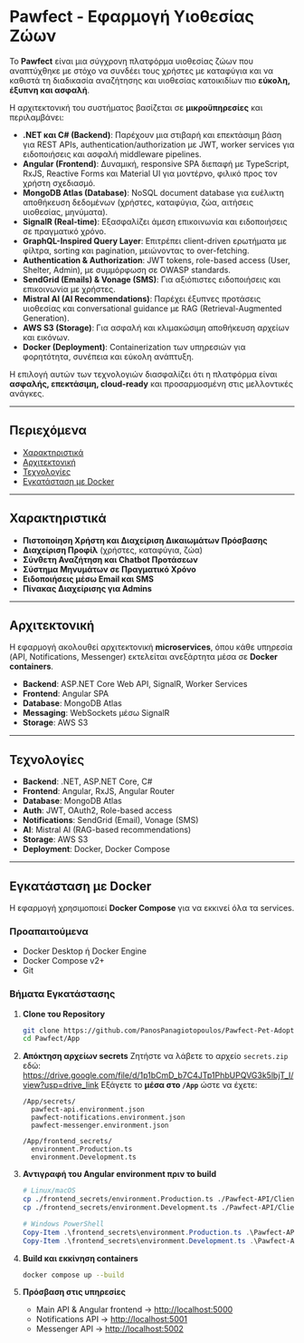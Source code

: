 # Pawfect - Εφαρμογή Υιοθεσίας Ζώων

Το **Pawfect** είναι μια σύγχρονη πλατφόρμα υιοθεσίας ζώων που αναπτύχθηκε με στόχο να συνδέει τους χρήστες με καταφύγια και να καθιστά τη διαδικασία αναζήτησης και υιοθεσίας κατοικιδίων πιο **εύκολη, έξυπνη και ασφαλή**.  

Η αρχιτεκτονική του συστήματος βασίζεται σε **μικροϋπηρεσίες** και περιλαμβάνει:

- **.NET και C# (Backend)**: Παρέχουν μια στιβαρή και επεκτάσιμη βάση για REST APIs, authentication/authorization με JWT, worker services για ειδοποιήσεις και ασφαλή middleware pipelines.
- **Angular (Frontend)**: Δυναμική, responsive SPA διεπαφή με TypeScript, RxJS, Reactive Forms και Material UI για μοντέρνο, φιλικό προς τον χρήστη σχεδιασμό.
- **MongoDB Atlas (Database)**: NoSQL document database για ευέλικτη αποθήκευση δεδομένων (χρήστες, καταφύγια, ζώα, αιτήσεις υιοθεσίας, μηνύματα).
- **SignalR (Real-time)**: Εξασφαλίζει άμεση επικοινωνία και ειδοποιήσεις σε πραγματικό χρόνο.
- **GraphQL-Inspired Query Layer**: Επιτρέπει client-driven ερωτήματα με φίλτρα, sorting και pagination, μειώνοντας το over-fetching.
- **Authentication & Authorization**: JWT tokens, role-based access (User, Shelter, Admin), με συμμόρφωση σε OWASP standards.
- **SendGrid (Emails) & Vonage (SMS)**: Για αξιόπιστες ειδοποιήσεις και επικοινωνία με χρήστες.
- **Mistral AI (AI Recommendations)**: Παρέχει έξυπνες προτάσεις υιοθεσίας και conversational guidance με RAG (Retrieval-Augmented Generation).
- **AWS S3 (Storage)**: Για ασφαλή και κλιμακώσιμη αποθήκευση αρχείων και εικόνων.
- **Docker (Deployment)**: Containerization των υπηρεσιών για φορητότητα, συνέπεια και εύκολη ανάπτυξη.

Η επιλογή αυτών των τεχνολογιών διασφαλίζει ότι η πλατφόρμα είναι **ασφαλής, επεκτάσιμη, cloud-ready** και προσαρμοσμένη στις μελλοντικές ανάγκες.

---

## Περιεχόμενα

- [Χαρακτηριστικά](#χαρακτηριστικά)
- [Αρχιτεκτονική](#αρχιτεκτονική)
- [Τεχνολογίες](#τεχνολογίες)
- [Εγκατάσταση με Docker](#εγκατάσταση-με-docker)
---

## Χαρακτηριστικά

- **Πιστοποίηση Χρήστη και Διαχείριση Δικαιωμάτων Πρόσβασης**
- **Διαχείριση Προφίλ** (χρήστες, καταφύγια, ζώα)
- **Σύνθετη Αναζήτηση και Chatbot Προτάσεων**
- **Σύστημα Μηνυμάτων σε Πραγματικό Χρόνο**
- **Ειδοποιήσεις μέσω Email και SMS**
- **Πίνακας Διαχείρισης για Admins**

---

## Αρχιτεκτονική

Η εφαρμογή ακολουθεί αρχιτεκτονική **microservices**, όπου κάθε υπηρεσία (API, Notifications, Messenger) εκτελείται ανεξάρτητα μέσα σε **Docker containers**.  

- **Backend**: ASP.NET Core Web API, SignalR, Worker Services  
- **Frontend**: Angular SPA  
- **Database**: MongoDB Atlas  
- **Messaging**: WebSockets μέσω SignalR  
- **Storage**: AWS S3  

---

## Τεχνολογίες

- **Backend**: .NET, ASP.NET Core, C#  
- **Frontend**: Angular, RxJS, Angular Router  
- **Database**: MongoDB Atlas  
- **Auth**: JWT, OAuth2, Role-based access  
- **Notifications**: SendGrid (Email), Vonage (SMS)  
- **AI**: Mistral AI (RAG-based recommendations)  
- **Storage**: AWS S3  
- **Deployment**: Docker, Docker Compose  

---

## Εγκατάσταση με Docker

Η εφαρμογή χρησιμοποιεί **Docker Compose** για να εκκινεί όλα τα services.

### Προαπαιτούμενα
- Docker Desktop ή Docker Engine  
- Docker Compose v2+  
- Git  

### Βήματα Εγκατάστασης

1. **Clone του Repository**
   ```bash
   git clone https://github.com/PanosPanagiotopoulos/Pawfect-Pet-Adoption-App.git Pawfect
   cd Pawfect/App
   ```

2. **Απόκτηση αρχείων secrets**
   Ζητήστε να λάβετε το αρχείο `secrets.zip` εδώ: https://drive.google.com/file/d/1p1bCmD_b7C4JTp1PhbUPQVG3k5lbjT_I/view?usp=drive_link
   Εξάγετε το **μέσα στο `/App`** ώστε να έχετε:

   ```
   /App/secrets/
     pawfect-api.environment.json
     pawfect-notifications.environment.json
     pawfect-messenger.environment.json

   /App/frontend_secrets/
     environment.Production.ts
     environment.Development.ts
   ```

3. **Αντιγραφή του Angular environment πριν το build**
   ```bash
   # Linux/macOS
   cp ./frontend_secrets/environment.Production.ts ./Pawfect-API/Client/src/environments/environment.Production.ts
   cp ./frontend_secrets/environment.Development.ts ./Pawfect-API/Client/src/environments/environment.Development.ts
   ```

   ```powershell
   # Windows PowerShell
   Copy-Item .\frontend_secrets\environment.Production.ts .\Pawfect-API\Client\src\environments\environment.Production.ts -Force
   Copy-Item .\frontend_secrets\environment.Development.ts .\Pawfect-API\Client\src\environments\environment.Development.ts -Force
   ```

4. **Build και εκκίνηση containers**
   ```bash
   docker compose up --build
   ```

5. **Πρόσβαση στις υπηρεσίες**
   - Main API & Angular frontend → [http://localhost:5000](http://localhost:5000)  
   - Notifications API → [http://localhost:5001](http://localhost:5001)  
   - Messenger API → [http://localhost:5002](http://localhost:5002)  
